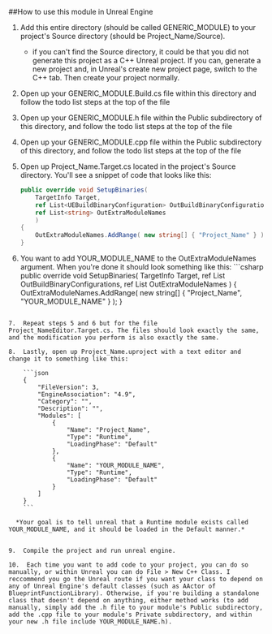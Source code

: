 ##How to use this module in Unreal Engine 

1.  Add this entire directory (should be called GENERIC_MODULE) to your project's Source directory (should be Project_Name/Source).
	- if you can't find the Source directory, it could be that you did not generate this project as a C++ Unreal project. If you can, generate a new project and, in Unreal's create new project page, switch to the C++ tab. Then create your project normally. 

2.  Open up your GENERIC_MODULE.Build.cs file within this directory and follow the todo list steps at the top of the file

3.  Open up your GENERIC_MODULE.h file within the Public subdirectory of this directory, and follow the todo list steps at the top of the file

4.  Open up your GENERIC_MODULE.cpp file within the Public subdirectory of this directory, and follow the todo list steps at the top of the file

5.  Open up Project_Name.Target.cs located in the project's Source directory. You'll see a snippet of code that looks like this:
	```csharp
	public override void SetupBinaries(
		TargetInfo Target,
		ref List<UEBuildBinaryConfiguration> OutBuildBinaryConfigurations,
		ref List<string> OutExtraModuleNames
		)
	{
		OutExtraModuleNames.AddRange( new string[] { "Project_Name" } );
	}
	```
6.   You want to add YOUR_MODULE_NAME to the OutExtraModuleNames argument. When you're done it should look something like this:
	```csharp
public override void SetupBinaries(
	TargetInfo Target,
	ref List<UEBuildBinaryConfiguration> OutBuildBinaryConfigurations,
	ref List<string> OutExtraModuleNames
	)
{
	OutExtraModuleNames.AddRange( new string[] { "Project_Name", "YOUR_MODULE_NAME" } );
}
```

7.  Repeat steps 5 and 6 but for the file Project_NameEditor.Target.cs. The files should look exactly the same, and the modification you perform is also exactly the same. 

8.  Lastly, open up Project_Name.uproject with a text editor and change it to something like this:

	```json
	{
		"FileVersion": 3,
		"EngineAssociation": "4.9",
		"Category": "",
		"Description": "",
		"Modules": [
			{
				"Name": "Project_Name",
				"Type": "Runtime",
				"LoadingPhase": "Default"
			},
			{
				"Name": "YOUR_MODULE_NAME",
				"Type": "Runtime",
				"LoadingPhase": "Default"
			}
		]
	}
	```

  *Your goal is to tell unreal that a Runtime module exists called YOUR_MODULE_NAME, and it should be loaded in the Default manner.* 


9.  Compile the project and run unreal engine. 

10.  Each time you want to add code to your project, you can do so manually, or within Unreal you can do File > New C++ Class. I reccommend you go the Unreal route if you want your class to depend on any of Unreal Engine's default classes (such as AActor of BlueprintFunctionLibrary). Otherwise, if you're building a standalone class that doesn't depend on anything, either method works (to add manually, simply add the .h file to your module's Public subdirectory, add the .cpp file to your module's Private subdirectory, and within your new .h file include YOUR_MODULE_NAME.h).
